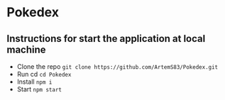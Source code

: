 # Pokedex

## Instructions for start the application at local machine

* Clone the repo  `git clone https://github.com/ArtemS83/Pokedex.git`
* Run cd  `cd Pokedex`
* Install `npm i`
* Start `npm start`
